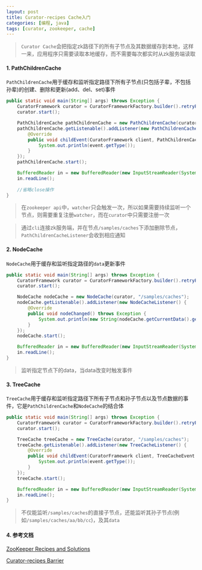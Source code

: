 ```yaml
---
layout: post
title: Curator-recipes Cache入门
categories: [编程, java]
tags: [curator, zookeeper, cache]
---
```


> `Curator Cache`会把指定zk路径下的所有子节点及其数据缓存到本地，这样一来，应用程序只需要读取本地缓存，而不需要每次都实时从zk服务端读取

#### 1. PathChildrenCache
`PathChildrenCache`用于缓存和监听指定路径下所有子节点(只包括子辈，不包括孙辈)的创建、删除和更新(add、del、set)事件

```java
public static void main(String[] args) throws Exception {
    CuratorFramework curator = CuratorFrameworkFactory.builder().retryPolicy(new RetryUntilElapsed(1000, 6000)).connectString("127.0.0.1:2181").build();
    curator.start();

    PathChildrenCache pathChildrenCache = new PathChildrenCache(curator, "/samples/caches", true);
    pathChildrenCache.getListenable().addListener(new PathChildrenCacheListener() {
        @Override
        public void childEvent(CuratorFramework client, PathChildrenCacheEvent event) throws Exception {
            System.out.println(event.getType());
        }
    });
    pathChildrenCache.start();

    BufferedReader in = new BufferedReader(new InputStreamReader(System.in));
    in.readLine();
    
    //省略close操作
}
```

> 在`zookeeper api`中，`watcher`只会触发一次，所以如果需要持续监听一个节点，则需要重复注册`watcher`，而在`curator`中只需要注册一次

> 通过`cli`连接zk服务端，并在节点`/samples/caches`下添加删除节点，`PathChildrenCacheListener`会收到相应通知

#### 2. NodeCache
`NodeCache`用于缓存和监听指定路径的`data`更新事件

```java
public static void main(String[] args) throws Exception {
    CuratorFramework curator = CuratorFrameworkFactory.builder().retryPolicy(new RetryUntilElapsed(1000, 6000)).connectString("127.0.0.1:2181").build();
    curator.start();

    NodeCache nodeCache = new NodeCache(curator, "/samples/caches");
    nodeCache.getListenable().addListener(new NodeCacheListener() {
        @Override
        public void nodeChanged() throws Exception {
            System.out.println(new String(nodeCache.getCurrentData().getData()));
        }
    });
    nodeCache.start();

    BufferedReader in = new BufferedReader(new InputStreamReader(System.in));
    in.readLine();
}
```

> 监听指定节点下的data，当data改变时触发事件

#### 3. TreeCache
`TreeCache`用于缓存和监听指定路径下所有子节点和孙子节点以及节点数据的事件，它是`PathChildrenCache`和`NodeCache`的结合体

```java
public static void main(String[] args) throws Exception {
    CuratorFramework curator = CuratorFrameworkFactory.builder().retryPolicy(new RetryUntilElapsed(1000, 6000)).connectString("127.0.0.1:2181").build();
    curator.start();

    TreeCache treeCache = new TreeCache(curator, "/samples/caches");
    treeCache.getListenable().addListener(new TreeCacheListener() {
        @Override
        public void childEvent(CuratorFramework client, TreeCacheEvent event) throws Exception {
            System.out.println(event.getType());
        }
    });
    treeCache.start();

    BufferedReader in = new BufferedReader(new InputStreamReader(System.in));
    in.readLine();
}
```

> 不仅能监听`/samples/caches`的直接子节点，还能监听其孙子节点(例如`/samples/caches/aa/bb/cc`)，及其`data`

#### 4. 参考文档

[ZooKeeper Recipes and Solutions](http://zookeeper.apache.org/doc/r3.4.8/recipes.html)

[Curator-recipes Barrier](http://curator.apache.org/curator-recipes/barrier.html)